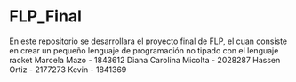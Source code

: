 # FLP_Final
En este repositorio se desarrollara el proyecto final de FLP, el cuan consiste en crear un pequeño lenguaje de programación no tipado con el lenguaje racket
Marcela Mazo - 1843612
Diana Carolina Micolta - 2028287
Hassen Ortiz - 2177273
Kevin - 1841369
